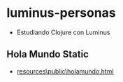 # luminus-personas

- Estudiando Clojure con Luminus

## Hola Mundo Static

- [resources\public\holamundo.html](https://github.com/akobashikawa/luminus-personas/blob/holamundo-static/resources/public/holamundo.html)